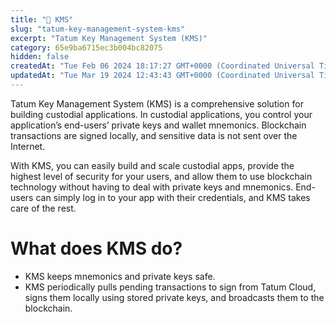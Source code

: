 ```yaml
---
title: "🔑 KMS"
slug: "tatum-key-management-system-kms"
excerpt: "Tatum Key Management System (KMS)"
category: 65e9ba6715ec3b004bc82075
hidden: false
createdAt: "Tue Feb 06 2024 18:17:27 GMT+0000 (Coordinated Universal Time)"
updatedAt: "Tue Mar 19 2024 12:43:43 GMT+0000 (Coordinated Universal Time)"
---
```

Tatum Key Management System (KMS) is a comprehensive solution for building custodial applications. In custodial applications, you control your application’s end-users’ private keys and wallet mnemonics. Blockchain transactions are signed locally, and sensitive data is not sent over the Internet.

With KMS, you can easily build and scale custodial apps, provide the highest level of security for your users, and allow them to use blockchain technology without having to deal with private keys and mnemonics. End-users can simply log in to your app with their credentials, and KMS takes care of the rest.

# What does KMS do?

- KMS keeps mnemonics and private keys safe.
- KMS periodically pulls pending transactions to sign from Tatum Cloud, signs them locally using stored private keys, and broadcasts them to the blockchain.
